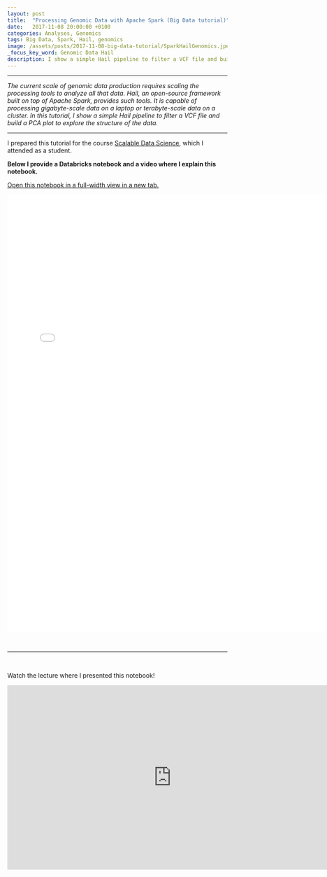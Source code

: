 ```yaml
---
layout: post
title:  "Processing Genomic Data with Apache Spark (Big Data tutorial)"
date:   2017-11-08 20:00:00 +0100
categories: Analyses, Genomics
tags: Big Data, Spark, Hail, genomics
image: /assets/posts/2017-11-08-big-data-tutorial/SparkHailGenomics.jpeg
_focus_key_word: Genomic Data Hail
description: I show a simple Hail pipeline to filter a VCF file and build a PCA plot to explore the structure of the data in Databricks Platform.
---
```


<hr>

<em>The current scale of genomic data production requires scaling the processing tools to analyze all that data. Hail, an open-source framework built on top of Apache Spark, provides such tools. It is capable of processing gigabyte-scale data on a laptop or terabyte-scale data on a cluster. In this tutorial, I show a simple Hail pipeline to filter a VCF file and build a PCA plot to explore the structure of the data.</em>

<hr>

I prepared this tutorial for the course <a href="https://lamastex.github.io/scalable-data-science/sds/2/2/" target="_blank" rel="noopener">Scalable Data Science</a>, which I attended as a student.

<!--more-->

<strong>Below I provide a Databricks notebook and a video where I explain this notebook. </strong>

<a href="{{ site.baseurl }}/assets/posts/2017-11-08-big-data-tutorial/GenomicsSpark.html" target="_blank">Open this notebook in a full-width view in a new tab.</a>

<center><iframe src="{{ site.baseurl }}/assets/posts/2017-11-08-big-data-tutorial/GenomicsSpark.html" width="750" height="1000" frameborder="0" align="aligncenter"></iframe></center>

&nbsp;

<hr>

&nbsp;

Watch the lecture where I presented this notebook!

<iframe src="https://www.youtube.com/embed/qMGKAERggU8" allowfullscreen="allowfullscreen" width="750" height="422" frameborder="0" align="aligncenter"></iframe>
